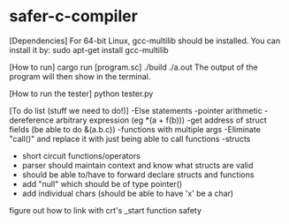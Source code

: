 # safer-c-compiler

[Dependencies]
For 64-bit Linux, gcc-multilib should be installed.
You can install it by: sudo apt-get install gcc-multilib

[How to run]
cargo run [program.sc]
./build
./a.out
The output of the program will then show in the terminal.

[How to run the tester]
python tester.py

[To do list (stuff we need to do!)]
-Else statements
-pointer arithmetic
-dereference arbitrary expression (eg *(a + f(b)))
-get address of struct fields (be able to do &(a.b.c))
-functions with multiple args
-Eliminate "call()" and replace it with just being able to call functions
-structs
- short circuit functions/operators
- parser should maintain context and know what structs are valid
- should be able to/have to forward declare structs and functions
- add "null" which should be of type pointer()
- add individual chars (should be able to have 'x' be a char)

figure out how to link with crt's _start function
safety
